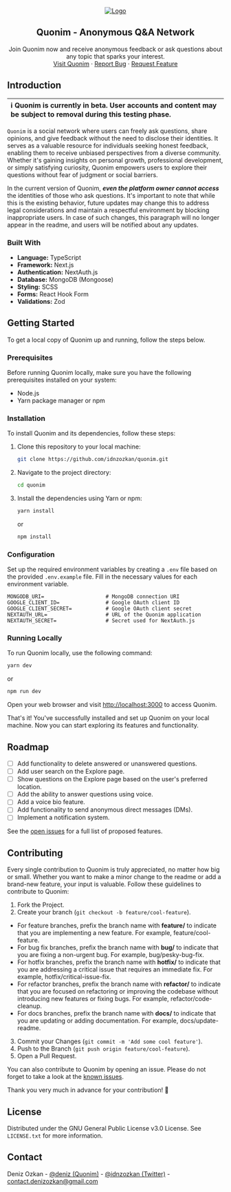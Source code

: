 <div align="center">
  <a href="https://github.com/othneildrew/Best-README-Template">
    <img src="https://github.com/idnzozkan/quonim/assets/59365742/1b6c2b17-be62-41ca-b110-ac6749a5eaff" alt="Logo" >
  </a>

  <h2 align="center">Quonim - Anonymous Q&A Network</h3>

  <p align="center">
    Join Quonim now and receive anonymous feedback or ask questions about any topic that sparks your interest.
    <br />
    <a href="https://quonim.vercel.app/">Visit Quonim</a>
    ·
    <a href="https://github.com/idnzozkan/quonim/issues">Report Bug</a>
    ·
    <a href="https://github.com/idnzozkan/quonim/issues">Request Feature</a>
  </p>
</div>

## Introduction

| ℹ️ Quonim is currently in beta. User accounts and content may be subject to removal during this testing phase. |
| :------------------------------------------------------------------------------------------------------------- |

`Quonim` is a social network where users can freely ask questions, share opinions, and give feedback without the need to disclose their identities. It serves as a valuable resource for individuals seeking honest feedback, enabling them to receive unbiased perspectives from a diverse community. Whether it's gaining insights on personal growth, professional development, or simply satisfying curiosity, Quonim empowers users to explore their questions without fear of judgment or social barriers.

In the current version of Quonim, ***even the platform owner cannot access*** the identities of those who ask questions. It's important to note that while this is the existing behavior, future updates may change this to address legal considerations and maintain a respectful environment by blocking inappropriate users. In case of such changes, this paragraph will no longer appear in the readme, and users will be notified about any updates.

### Built With

* **Language:** TypeScript
* **Framework:** Next.js
* **Authentication:** NextAuth.js
* **Database:** MongoDB (Mongoose)
* **Styling:** SCSS
* **Forms:** React Hook Form
* **Validations:** Zod

## Getting Started

To get a local copy of Quonim up and running, follow the steps below.

### Prerequisites

Before running Quonim locally, make sure you have the following prerequisites installed on your system:

* Node.js
* Yarn package manager or npm

### Installation

To install Quonim and its dependencies, follow these steps:

1. Clone this repository to your local machine:
   ```sh
   git clone https://github.com/idnzozkan/quonim.git
   ```
2. Navigate to the project directory:
   ```sh
   cd quonim
   ```
3. Install the dependencies using Yarn or npm:
   ```sh
   yarn install
   ```
   or
   ```sh
   npm install
   ```

### Configuration

Set up the required environment variables by creating a `.env` file based on the provided `.env.example` file. Fill in the necessary values for each environment variable.

```
MONGODB_URI=                    # MongoDB connection URI
GOOGLE_CLIENT_ID=               # Google OAuth client ID
GOOGLE_CLIENT_SECRET=           # Google OAuth client secret
NEXTAUTH_URL=                   # URL of the Quonim application
NEXTAUTH_SECRET=                # Secret used for NextAuth.js
```

### Running Locally

To run Quonim locally, use the following command:
   ```sh
   yarn dev
   ```
   or
   ```sh
   npm run dev
   ```
Open your web browser and visit [http://localhost:3000](http://localhost:3000) to access Quonim.

That's it! You've successfully installed and set up Quonim on your local machine. Now you can start exploring its features and functionality.

## Roadmap

- [ ] Add functionality to delete answered or unanswered questions.
- [ ] Add user search on the Explore page.
- [ ] Show questions on the Explore page based on the user's preferred location.
- [ ] Add the ability to answer questions using voice.
- [ ] Add a voice bio feature.
- [ ] Add functionality to send anonymous direct messages (DMs).
- [ ] Implement a notification system.

See the [open issues](https://github.com/idnzozkan/quonim/issues) for a full list of proposed features.

## Contributing

Every single contribution to Quonim is truly appreciated, no matter how big or small. Whether you want to make a minor change to the readme or add a brand-new feature, your input is valuable. Follow these guidelines to contribute to Quonim:

1. Fork the Project.
2. Create your branch (`git checkout -b feature/cool-feature`).
  - For feature branches, prefix the branch name with **feature/** to indicate that you are implementing a new feature. For example, feature/cool-feature.
  - For bug fix branches, prefix the branch name with **bug/** to indicate that you are fixing a non-urgent bug. For example, bug/pesky-bug-fix.
  - For hotfix branches, prefix the branch name with **hotfix/** to indicate that you are addressing a critical issue that requires an immediate fix. For example, hotfix/critical-issue-fix.
  - For refactor branches, prefix the branch name with **refactor/** to indicate that you are focused on refactoring or improving the codebase without introducing new features or fixing bugs. For example, refactor/code-cleanup.
  - For docs branches, prefix the branch name with **docs/** to indicate that you are updating or adding documentation. For example, docs/update-readme.
3. Commit your Changes (`git commit -m 'Add some cool feature'`).
4. Push to the Branch (`git push origin feature/cool-feature`).
5. Open a Pull Request.

You can also contribute to Quonim by opening an issue. Please do not forget to take a look at the [known issues](https://github.com/idnzozkan/quonim/issues).

Thank you very much in advance for your contribution! 🥰

## License

Distributed under the GNU General Public License v3.0 License. See `LICENSE.txt` for more information.

## Contact

Deniz Ozkan - [@deniz (Quonim)](https://quonim.vercel.app/deniz) - [@idnzozkan (Twitter)](https://twitter.com/idnzozkan) - contact.denizozkan@gmail.com
